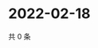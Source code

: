 # 2022-02-18

共 0 条

<!-- BEGIN WEIBO -->
<!-- 最后更新时间 Fri Feb 18 2022 00:12:29 GMT+0800 (China Standard Time) -->

<!-- END WEIBO -->
